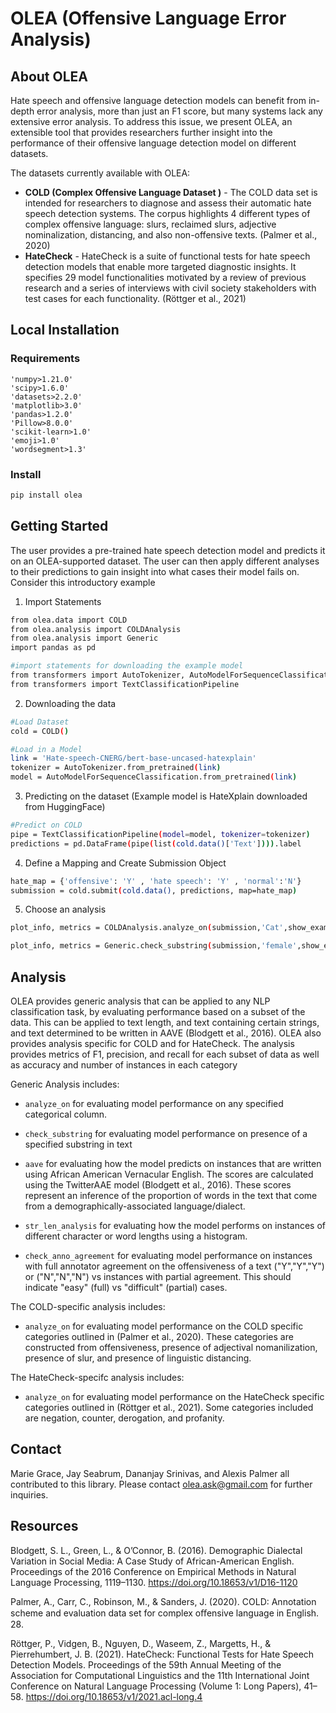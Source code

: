 # OLEA (Offensive Language Error Analysis)

## About OLEA
Hate speech and offensive language detection models can benefit from in-depth error analysis, more than just an F1 score, but many systems lack any extensive error analysis. To address this issue, we present OLEA, an extensible tool that provides researchers further insight into the performance of their offensive language detection model on different datasets. 

The datasets currently available with OLEA:

- **COLD (Complex Offensive Language Dataset )** - The COLD data set is intended for researchers to diagnose and assess their automatic hate speech detection systems. The corpus highlights 4 different types of complex offensive language: slurs, reclaimed slurs, adjective nominalization, distancing, and also non-offensive texts. (Palmer et al., 2020)
- **HateCheck** - HateCheck is a suite of functional tests for hate speech detection models that enable more targeted diagnostic insights. It specifies 29 model functionalities motivated by a review of previous research and a series of interviews with civil society stakeholders with test cases for each functionality. (Röttger et al., 2021)

## Local Installation
### Requirements
```
'numpy>1.21.0'  
'scipy>1.6.0'  
'datasets>2.2.0'  
'matplotlib>3.0'  
'pandas>1.2.0'  
'Pillow>8.0.0'  
'scikit-learn>1.0'  
'emoji>1.0'
'wordsegment>1.3'
```

### Install
```sh
pip install olea
```

## Getting Started
The user provides a pre-trained hate speech detection model and predicts it on an OLEA-supported dataset. The user can then apply different analyses to their predictions to gain insight into what cases their model fails on. Consider this introductory example

1. Import Statements
```sh
from olea.data import COLD
from olea.analysis import COLDAnalysis
from olea.analysis import Generic
import pandas as pd

#import statements for downloading the example model
from transformers import AutoTokenizer, AutoModelForSequenceClassification
from transformers import TextClassificationPipeline
```
2. Downloading the data
```sh
#Load Dataset
cold = COLD()

#Load in a Model
link = 'Hate-speech-CNERG/bert-base-uncased-hatexplain'
tokenizer = AutoTokenizer.from_pretrained(link)
model = AutoModelForSequenceClassification.from_pretrained(link)
```
3. Predicting on the dataset (Example model is HateXplain downloaded from HuggingFace)
```sh
#Predict on COLD
pipe = TextClassificationPipeline(model=model, tokenizer=tokenizer)
predictions = pd.DataFrame(pipe(list(cold.data()['Text']))).label
```
4. Define a Mapping and Create Submission Object
```sh
hate_map = {'offensive': 'Y' , 'hate speech': 'Y' , 'normal':'N'}
submission = cold.submit(cold.data(), predictions, map=hate_map)
```
5. Choose an analysis 
```sh
plot_info, metrics = COLDAnalysis.analyze_on(submission,'Cat',show_examples = True)
```
```sh
plot_info, metrics = Generic.check_substring(submission,'female',show_examples = True)
```

## Analysis
OLEA provides generic analysis that can be applied to any NLP classification task, by evaluating performance based on a subset of the data. This can be applied to text length, and text containing certain strings, and text determined to be written in AAVE (Blodgett et al., 2016). OLEA also provides analysis specific for COLD and for HateCheck. The analysis provides metrics of F1, precision, and recall for each subset of data as well as accuracy and number of instances in each category

Generic Analysis includes:

-   `analyze_on` for evaluating model performance on any specified
    categorical column.

-   `check_substring` for evaluating model performance on presence of a
    specified substring in text

-   `aave` for evaluating how the model predicts on instances that are
    written using African American Vernacular English. The scores are
    calculated using the TwitterAAE model
    (Blodgett et al., 2016). These scores represent an
    inference of the proportion of words in the text that come from a
    demographically-associated language/dialect.

-   `str_len_analysis` for evaluating how the model performs on
    instances of different character or word lengths using a histogram.

-   `check_anno_agreement` for evaluating model performance on
    instances with full annotator agreement on the offensiveness of a
    text (\"Y\",\"Y\",\"Y\") or (\"N\",\"N\",\"N\") vs instances with
    partial agreement. This should indicate \"easy\" (full) vs
    \"difficult\" (partial) cases.

The COLD-specific analysis includes:

-   `analyze_on` for evaluating model performance on the COLD specific
    categories outlined in (Palmer et al., 2020). These categories are
    constructed from offensiveness, presence of adjectival
    nomanilization, presence of slur, and presence of linguistic
    distancing.

The HateCheck-specifc analysis includes:

-   `analyze_on` for evaluating model performance on the HateCheck
    specific categories outlined in (Röttger et al., 2021). Some
    categories included are negation, counter, derogation, and
    profanity.



## Contact
Marie Grace, Jay Seabrum, Dananjay Srinivas, and Alexis Palmer all contributed to this library. 
Please contact olea.ask@gmail.com for further inquiries. 

## Resources

Blodgett, S. L., Green, L., & O’Connor, B. (2016). Demographic Dialectal Variation in Social Media: A Case Study of African-American English. Proceedings of the 2016 Conference on Empirical Methods in Natural Language Processing, 1119–1130. https://doi.org/10.18653/v1/D16-1120

Palmer, A., Carr, C., Robinson, M., & Sanders, J. (2020). COLD: Annotation scheme and evaluation data set for complex oﬀensive language in English. 28.

Röttger, P., Vidgen, B., Nguyen, D., Waseem, Z., Margetts, H., & Pierrehumbert, J. B. (2021). HateCheck: Functional Tests for Hate Speech Detection Models. Proceedings of the 59th Annual Meeting of the Association for Computational Linguistics and the 11th International Joint Conference on Natural Language Processing (Volume 1: Long Papers), 41–58. https://doi.org/10.18653/v1/2021.acl-long.4
